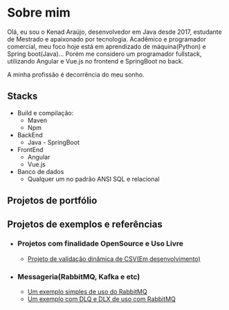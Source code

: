 # Sobre mim

Olá, eu sou o Kenad Araújo, desenvolvedor em Java desde 2017, estudante de Mestrado e apaixonado por tecnologia. Acadêmico e programador comercial, meu foco hoje está em aprendizado de máquina(Python) e Spring boot(Java)... Porém me considero um programador fullstack, utilizando Angular e Vue.js no frontend e SpringBoot no back.


A minha profissão é decorrência do meu sonho.

## Stacks
 * Build e compilação:
   * Maven
   * Npm
 * BackEnd
   * Java - SpringBoot
 * FrontEnd
   * Angular
   * Vue.js
 * Banco de dados
   * Qualquer um no padrão ANSI SQL e relacional
   
## Projetos de portfólio

## Projetos de exemplos e referências

* ### Projetos com finalidade OpenSource e Uso Livre
  * [Projeto de validação dinâmica de CSV(Em desenvolvimento)](https://github.com/KenadAraujo/OpenCSVValidator) 
  
* ### Messageria(RabbitMQ, Kafka e etc)
  * [Um exemplo simples de uso do RabbitMQ](https://github.com/KenadAraujo/rabbitmqExample)
  * [Um exemplo com DLQ e DLX de uso com RabbitMQ](https://github.com/KenadAraujo/springexampledlx)


